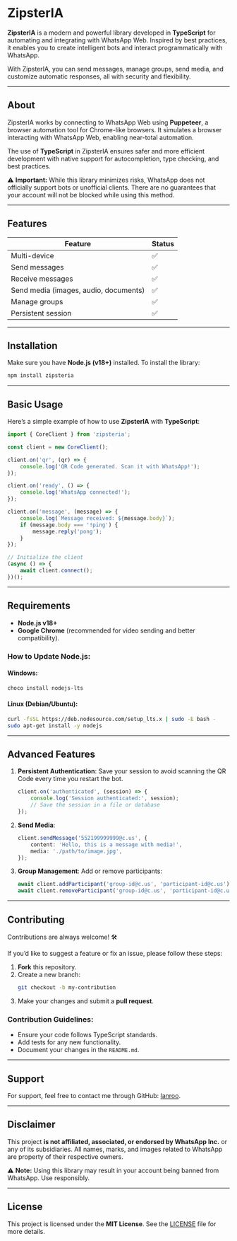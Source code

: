 
# **ZipsterIA**

**ZipsterIA** is a modern and powerful library developed in **TypeScript** for automating and integrating with WhatsApp Web. Inspired by best practices, it enables you to create intelligent bots and interact programmatically with WhatsApp.

With ZipsterIA, you can send messages, manage groups, send media, and customize automatic responses, all with security and flexibility.

---

## **About**

ZipsterIA works by connecting to WhatsApp Web using **Puppeteer**, a browser automation tool for Chrome-like browsers. It simulates a browser interacting with WhatsApp Web, enabling near-total automation.

The use of **TypeScript** in ZipsterIA ensures safer and more efficient development with native support for autocompletion, type checking, and best practices.

⚠️ **Important:** While this library minimizes risks, WhatsApp does not officially support bots or unofficial clients. There are no guarantees that your account will not be blocked while using this method.

---

## **Features**

| Feature                                   | Status             |
|------------------------------------------|--------------------|
| Multi-device                             | ✅                |
| Send messages                            | ✅                |
| Receive messages                         | ✅                |
| Send media (images, audio, documents)    | ✅                |
| Manage groups                            | ✅                |
| Persistent session                       | ✅                |

---

## **Installation**

Make sure you have **Node.js (v18+)** installed. To install the library:

```bash
npm install zipsteria
```

---

## **Basic Usage**

Here’s a simple example of how to use **ZipsterIA** with **TypeScript**:

```typescript
import { CoreClient } from 'zipsteria';

const client = new CoreClient();

client.on('qr', (qr) => {
    console.log('QR Code generated. Scan it with WhatsApp!');
});

client.on('ready', () => {
    console.log('WhatsApp connected!');
});

client.on('message', (message) => {
    console.log(`Message received: ${message.body}`);
    if (message.body === '!ping') {
        message.reply('pong');
    }
});

// Initialize the client
(async () => {
    await client.connect();
})();
```

---

## **Requirements**

- **Node.js v18+**
- **Google Chrome** (recommended for video sending and better compatibility).

### How to Update Node.js:

#### Windows:
```bash
choco install nodejs-lts
```

#### Linux (Debian/Ubuntu):
```bash
curl -fsSL https://deb.nodesource.com/setup_lts.x | sudo -E bash -
sudo apt-get install -y nodejs
```

---

## **Advanced Features**

1. **Persistent Authentication**:
   Save your session to avoid scanning the QR Code every time you restart the bot.
   ```typescript
   client.on('authenticated', (session) => {
       console.log('Session authenticated:', session);
       // Save the session in a file or database
   });
   ```

2. **Send Media**:
   ```typescript
   client.sendMessage('552199999999@c.us', {
       content: 'Hello, this is a message with media!',
       media: './path/to/image.jpg',
   });
   ```

3. **Group Management**:
   Add or remove participants:
   ```typescript
   await client.addParticipant('group-id@c.us', 'participant-id@c.us');
   await client.removeParticipant('group-id@c.us', 'participant-id@c.us');
   ```

---

## **Contributing**

Contributions are always welcome! 🛠️

If you’d like to suggest a feature or fix an issue, please follow these steps:

1. **Fork** this repository.
2. Create a new branch:
   ```bash
   git checkout -b my-contribution
   ```
3. Make your changes and submit a **pull request**.

### Contribution Guidelines:
- Ensure your code follows TypeScript standards.
- Add tests for any new functionality.
- Document your changes in the `README.md`.

---

## **Support**

For support, feel free to contact me through GitHub: [lanroo](https://github.com/lanroo).

---

## **Disclaimer**

This project **is not affiliated, associated, or endorsed by WhatsApp Inc.** or any of its subsidiaries. All names, marks, and images related to WhatsApp are property of their respective owners.

⚠️ **Note:** Using this library may result in your account being banned from WhatsApp. Use responsibly.

---

## **License**

This project is licensed under the **MIT License**. See the [LICENSE](LICENSE) file for more details.
